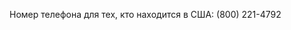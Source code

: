 <Token xmlns:xlink="http://www.w3.org/1999/xlink">Номер телефона для тех, кто находится в США: (800) 221-4792</Token>

<!--HONumber=Jun16_HO4-->



